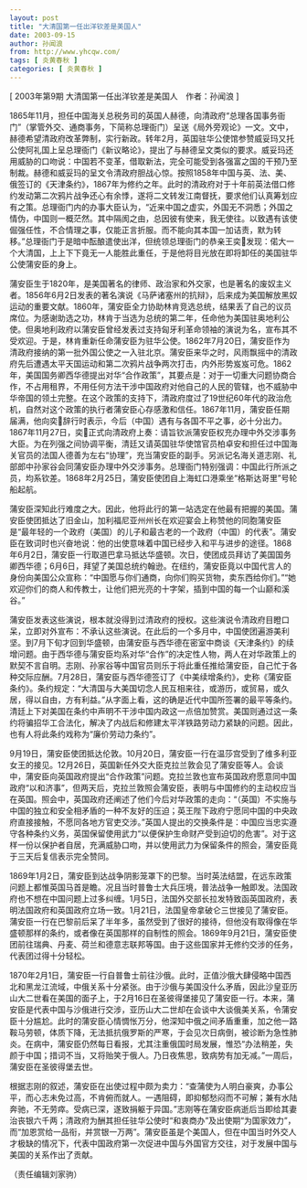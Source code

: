 ```yaml
---
layout: post
title: "大清国第一任出洋钦差是美国人"
date: 2003-09-15
author: 孙闻浪
from: http://www.yhcqw.com/
tags: [ 炎黄春秋 ]
categories: [ 炎黄春秋 ]
---
```



[ 2003年第9期 大清国第一任出洋钦差是美国人　作者：孙闻浪 ]


1865年11月，担任中国海关总税务司的英国人赫德，向清政府“总理各国事务衙门”（掌管外交、通商事务，下简称总理衙门）呈送《局外旁观论》一文。文中，赫德希望清政府改革弊制，实行新政。转年2月，英国驻华公使馆参赞威妥玛又托公使阿礼国上呈总理衙门《新议略论》，提出了与赫德呈文类似的要求。威妥玛还用威胁的口吻说：中国若不变革，借取新法，完全可能受到各强富之国的干预乃至制裁。赫德和威妥玛的呈文令清政府胆战心惊。按照1858年中国与英、法、美、俄签订的《天津条约》，1867年为修约之年。此时的清政府对于十年前英法借口修约发动第二次鸦片战争还心有余悸，遂将二文转发江南督抚，要求他们认真筹划应有之策。总理衙门内的办事大臣认为，“近来中国之虚实，外国无不洞悉；外国之情伪，中国则一概茫然。其中隔阂之由，总因彼有使来，我无使往。以致遇有该使倔强任性，不合情理之事，仅能正言折服。而不能向其本国一加诘责，默为转移。”总理衙门于是暗中酝酿遣使出洋，但统领总理衙门的恭亲王奕发现：偌大一个大清国，上上下下竟无一人能胜此重任，于是他将目光放在即将卸任的美国驻华公使蒲安臣的身上。


蒲安臣生于1820年，是美国著名的律师、政治家和外交家，也是著名的废奴主义者。1856年6月2日发表的著名演说《马萨诸塞州的抗辩》，后来成为美国解放黑奴运动的重要文献。1860年，蒲安臣全力协助林肯竞选总统，结果丢了自己的议员席位。为感谢助选之功，林肯于当选为总统的第二年，任命他为美国驻奥地利公使。但奥地利政府以蒲安臣曾经发表过支持匈牙利革命领袖的演说为名，宣布其不受欢迎。于是，林肯重新任命蒲安臣为驻华公使。1862年7月20日，蒲安臣作为清政府接纳的第一批外国公使之一入驻北京。蒲安臣来华之时，风雨飘摇中的清政府先后遭遇太平天国运动和第二次鸦片战争两次打击，内外形势岌岌可危。1862年，美国国务卿西华德提出对华“合作政策”，其要点是：对于一切重大问题协商合作，不占用租界，不用任何方法干涉中国政府对他自己的人民的管辖，也不威胁中华帝国的领土完整。在这个政策的支持下，清政府度过了19世纪60年代的政治危机，自然对这个政策的执行者蒲安臣心存感激和信任。1867年11月，蒲安臣任期届满，他向奕辞行时表示，今后（中国）遇有与各国不平之事，必十分出力。1867年11月27日，奕正式向清政府上奏：请旨钦派蒲安臣权充办理中外交涉事务大臣。为在列强之间协调平衡，清廷又请英国驻华使馆官员柏卓安和担任过中国海关官员的法国人德善为左右“协理”，充当蒲安臣的副手。另派记名海关道志刚、礼部郎中孙家谷会同蒲安臣办理中外交涉事务。总理衙门特别强调：中国此行所派之员，均系钦差。1868年2月25日，蒲安臣使团自上海虹口港乘坐“格斯达哥里”号轮船起航。


蒲安臣深知此行难度之大。因此，他将此行的第一站选定在他最有把握的美国。蒲安臣使团抵达了旧金山，加利福尼亚州州长在欢迎宴会上称赞他的同胞蒲安臣是“最年轻的一个政府（美国）的儿子和最古老的一个政府（中国）的代表”。蒲安臣在致词时也兴奋地说：他的出使意味着中国已经步入和平与进步的途径。1868年6月2日，蒲安臣一行取道巴拿马抵达华盛顿。次日，使团成员拜访了美国国务卿西华德；6月6日，拜望了美国总统约翰逊。在纽约，蒲安臣竟以中国代言人的身份向美国公众宣称：“中国愿与你们通商，向你们购买货物，卖东西给你们。”“她欢迎你们的商人和传教士，让他们把光亮的十字架，插到中国的每一个山巅和溪谷。”


蒲安臣发表这些演说，根本就没得到过清政府的授权。这些演说令清政府目瞪口呆，立即对外宣布：不承认这些演说。在此后的一个多月中，中国使团遍游美利坚。到7月下旬才回到华盛顿，由蒲安臣与西华德在密室中商谈《天津条约》的续增问题。由于西华德与蒲安臣均系对华“合作”的决定性人物，两人在对华政策上的默契不言自明。志刚、孙家谷等中国官员则乐于将此重任推给蒲安臣，自己忙于各种交际应酬。7月28日，蒲安臣与西华德签订了《中美续增条约》，史称《蒲安臣条约》。条约规定：“大清国与大美国切念人民互相来往，或游历，或贸易，或久居，得以自由，方有利益。”从字面上看，这的确是近代中国所签署的最平等条约。清廷上下对美国在条约中声明不干涉中国内政这一点倍加赞赏。美国则通过这一条约将骗招华工合法化，解决了内战后和修建太平洋铁路劳动力紧缺的问题。因此，也有人将此条约戏称为“廉价劳动力条约”。


9月19日，蒲安臣使团抵达伦敦。10月20日，蒲安臣一行在温莎宫受到了维多利亚女王的接见。12月26日，英国新任外交大臣克拉兰敦会见了蒲安臣等人。会谈中，蒲安臣向英国政府提出“合作政策”问题。克拉兰敦也宣布英国政府愿意同中国政府“以和济事”，但两天后，克拉兰敦照会蒲安臣，表明与中国修约的主动权应当在英国。照会中，英国政府还阐述了他们今后对华政策的走向：“（英国）不实施与中国的独立和安全相矛盾的一种不友好的压迫；英王陛下政府宁愿同中国的中央政府直接接触，不愿同各地方官吏交涉。”英国人提出的交换条件是：中国应当忠实遵守各种条约义务，英国保留使用武力“以便保护生命财产受到迫切的危害”。对于这样一份以保护者自居，充满威胁口吻，并以使用武力为保留条件的照会，蒲安臣竟于三天后复信表示完全赞同。


1869年1月2日，蒲安臣到达战争阴影笼罩下的巴黎。当时英法结盟，在远东政策问题上都惟英国马首是瞻。况且当时普鲁士大兵压境，普法战争一触即发。法国政府也不想在中国问题上过多纠缠。1月5日，法国外交部长拉发特致函英国政府，表明法国政府和英国政府立场一致。1月21日，法国皇帝拿破仑三世接见了蒲安臣。蒲安臣一行在巴黎前后呆了半年多，虽然受到了很好的接待，但他没有取得像在华盛顿那样的条约，或者像在英国那样的自制性的照会。1869年9月21日，蒲安臣使团前往瑞典、丹麦、荷兰和德意志联邦等国。由于这些国家并无修约交涉的任务，代表团过得十分轻松。


1870年2月1日，蒲安臣一行自普鲁士前往沙俄。此时，正值沙俄大肆侵略中国西北和黑龙江流域，中俄关系十分紧张。由于沙俄与美国没什么矛盾，因此沙皇亚历山大二世看在美国的面子上，于2月16日在圣彼得堡接见了蒲安臣一行。本来，蒲安臣是代表中国与沙俄进行交涉，亚历山大二世却在会谈中大谈俄美关系，令蒲安臣十分尴尬。此时的蒲安臣心情惆怅万分，他深知中俄之间矛盾重重，加之他一路鞍马劳顿，体质下降，无法抵抗俄罗斯的严寒，于会见次日病倒，被诊断为急性肺炎。在病中，蒲安臣仍然每日看报，尤其注重俄国时局发展，惟恐“办法稍差，失颜于中国；措词不当，又将贻笑于俄人。乃日夜焦思，致病势有加无减。”一周后，蒲安臣在圣彼得堡去世。


根据志刚的叙述，蒲安臣在出使过程中颇为卖力：“查蒲使为人明白豪爽，办事公平，而心志未免过高，不肯俯而就人。一遇阻碍，即抑郁愁闷而不可解；兼有水陆奔驰，不无劳瘁。受病已深，遂致捐躯于异国。”志刚等在蒲安臣病逝后当即给其妻治丧银六千两；清政府为酬其担任驻华公使时“和衷商办”及出使期“为国家效力”，而“加恩赏给一品衔，并赏银一万两”。蒲安臣虽是个美国人，但在中国当时外交人才极缺的情况下，代表中国政府第一次促进中国与外国官方交往，对于发展中国与美国的关系作出了贡献。

（责任编辑刘家驹）


